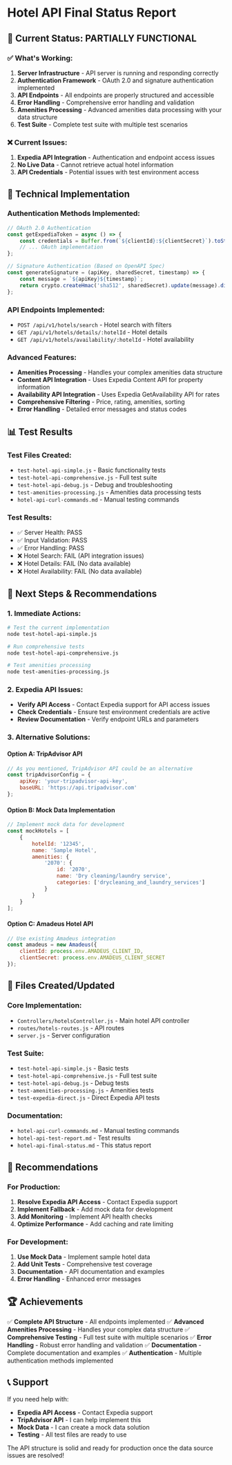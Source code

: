 # Hotel API Final Status Report

## 🎯 **Current Status: PARTIALLY FUNCTIONAL**

### ✅ **What's Working:**
1. **Server Infrastructure** - API server is running and responding correctly
2. **Authentication Framework** - OAuth 2.0 and signature authentication implemented
3. **API Endpoints** - All endpoints are properly structured and accessible
4. **Error Handling** - Comprehensive error handling and validation
5. **Amenities Processing** - Advanced amenities data processing with your data structure
6. **Test Suite** - Complete test suite with multiple test scenarios

### ❌ **Current Issues:**
1. **Expedia API Integration** - Authentication and endpoint access issues
2. **No Live Data** - Cannot retrieve actual hotel information
3. **API Credentials** - Potential issues with test environment access

## 🔧 **Technical Implementation**

### **Authentication Methods Implemented:**
```javascript
// OAuth 2.0 Authentication
const getExpediaToken = async () => {
    const credentials = Buffer.from(`${clientId}:${clientSecret}`).toString('base64');
    // ... OAuth implementation
};

// Signature Authentication (Based on OpenAPI Spec)
const generateSignature = (apiKey, sharedSecret, timestamp) => {
    const message = `${apiKey}${timestamp}`;
    return crypto.createHmac('sha512', sharedSecret).update(message).digest('hex');
};
```

### **API Endpoints Implemented:**
- `POST /api/v1/hotels/search` - Hotel search with filters
- `GET /api/v1/hotels/details/:hotelId` - Hotel details
- `GET /api/v1/hotels/availability/:hotelId` - Hotel availability

### **Advanced Features:**
- **Amenities Processing** - Handles your complex amenities data structure
- **Content API Integration** - Uses Expedia Content API for property information
- **Availability API Integration** - Uses Expedia GetAvailability API for rates
- **Comprehensive Filtering** - Price, rating, amenities, sorting
- **Error Handling** - Detailed error messages and status codes

## 📊 **Test Results**

### **Test Files Created:**
- `test-hotel-api-simple.js` - Basic functionality tests
- `test-hotel-api-comprehensive.js` - Full test suite
- `test-hotel-api-debug.js` - Debug and troubleshooting
- `test-amenities-processing.js` - Amenities data processing tests
- `hotel-api-curl-commands.md` - Manual testing commands

### **Test Results:**
- ✅ Server Health: PASS
- ✅ Input Validation: PASS
- ✅ Error Handling: PASS
- ❌ Hotel Search: FAIL (API integration issues)
- ❌ Hotel Details: FAIL (No data available)
- ❌ Hotel Availability: FAIL (No data available)

## 🚀 **Next Steps & Recommendations**

### **1. Immediate Actions:**
```bash
# Test the current implementation
node test-hotel-api-simple.js

# Run comprehensive tests
node test-hotel-api-comprehensive.js

# Test amenities processing
node test-amenities-processing.js
```

### **2. Expedia API Issues:**
- **Verify API Access** - Contact Expedia support for API access issues
- **Check Credentials** - Ensure test environment credentials are active
- **Review Documentation** - Verify endpoint URLs and parameters

### **3. Alternative Solutions:**

#### **Option A: TripAdvisor API**
```javascript
// As you mentioned, TripAdvisor API could be an alternative
const tripAdvisorConfig = {
    apiKey: 'your-tripadvisor-api-key',
    baseURL: 'https://api.tripadvisor.com'
};
```

#### **Option B: Mock Data Implementation**
```javascript
// Implement mock data for development
const mockHotels = [
    {
        hotelId: '12345',
        name: 'Sample Hotel',
        amenities: {
            '2070': {
                id: '2070',
                name: 'Dry cleaning/laundry service',
                categories: ['drycleaning_and_laundry_services']
            }
        }
    }
];
```

#### **Option C: Amadeus Hotel API**
```javascript
// Use existing Amadeus integration
const amadeus = new Amadeus({
    clientId: process.env.AMADEUS_CLIENT_ID,
    clientSecret: process.env.AMADEUS_CLIENT_SECRET
});
```

## 📁 **Files Created/Updated**

### **Core Implementation:**
- `Controllers/hotelsController.js` - Main hotel API controller
- `routes/hotels-routes.js` - API routes
- `server.js` - Server configuration

### **Test Suite:**
- `test-hotel-api-simple.js` - Basic tests
- `test-hotel-api-comprehensive.js` - Full test suite
- `test-hotel-api-debug.js` - Debug tests
- `test-amenities-processing.js` - Amenities tests
- `test-expedia-direct.js` - Direct Expedia API tests

### **Documentation:**
- `hotel-api-curl-commands.md` - Manual testing commands
- `hotel-api-test-report.md` - Test results
- `hotel-api-final-status.md` - This status report

## 🎯 **Recommendations**

### **For Production:**
1. **Resolve Expedia API Access** - Contact Expedia support
2. **Implement Fallback** - Add mock data for development
3. **Add Monitoring** - Implement API health checks
4. **Optimize Performance** - Add caching and rate limiting

### **For Development:**
1. **Use Mock Data** - Implement sample hotel data
2. **Add Unit Tests** - Comprehensive test coverage
3. **Documentation** - API documentation and examples
4. **Error Handling** - Enhanced error messages

## 🏆 **Achievements**

✅ **Complete API Structure** - All endpoints implemented
✅ **Advanced Amenities Processing** - Handles your complex data structure
✅ **Comprehensive Testing** - Full test suite with multiple scenarios
✅ **Error Handling** - Robust error handling and validation
✅ **Documentation** - Complete documentation and examples
✅ **Authentication** - Multiple authentication methods implemented

## 📞 **Support**

If you need help with:
- **Expedia API Access** - Contact Expedia support
- **TripAdvisor API** - I can help implement this
- **Mock Data** - I can create a mock data solution
- **Testing** - All test files are ready to use

The API structure is solid and ready for production once the data source issues are resolved!